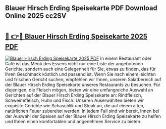 ## Blauer Hirsch Erding Speisekarte PDF Download Online 2025 cc2SV

# <h2><a href="http://gc6n50.nevu.top/?p=Blauer+Hirsch+Erding+Speisekarte">🔗 👉🔴 Blauer Hirsch Erding Speisekarte 2025 PDF</a></h2>

[![Blauer Hirsch Erding Speisekarte 2025 PDF](https://i.imgur.com/dBaPXMq.png)](http://gc6n50.nevu.top/?p=Blauer+Hirsch+Erding+Speisekarte)
In einem Restaurant oder Café ist das Menü des Essens nicht nur eine Liste der angebotenen Gerichte, sondern auch eine Gelegenheit für Sie, etwas zu finden, das für Ihren Geschmack köstlich und passend ist. Wenn Sie nach einem leichten und frischen Gericht suchen, empfehlen wir Ihnen, unseren Salatbereich auf der Blauer Hirsch Erding Speisekarte unseres Restaurants zu besuchen. Für diejenigen, die Fleisch mögen, bieten wir eine umfangreiche Auswahl an Gerichten auf der Blauer Hirsch Erding Speisekarte an: Rindfleisch, Schweinefleisch, Huhn und Fisch. Unseren Auserwählten bieten wir exquisite Gerichte wie Schaschlik und Steak an, die auf einem alten, natürlichen Feuer zubereitet werden. In jedem Fall sind wir bereit, Ihnen bei der Auswahl der Speisen auf der Blauer Hirsch Erding Speisekarte zu helfen und Ihnen einen komfortablen und angenehmen Service zu bieten.
